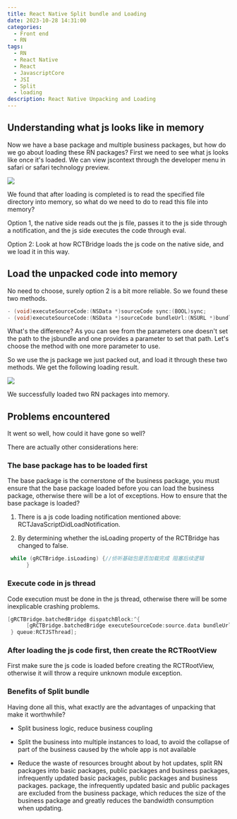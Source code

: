 ```yaml
---
title: React Native Split bundle and Loading
date: 2023-10-28 14:31:00
categories:
  - Front end
  - RN
tags:
  - RN
  - React Native
  - React
  - JavascriptCore
  - JSI
  - Split
  - loading
description: React Native Unpacking and Loading
---
```


## Understanding what js looks like in memory

Now we have a base package and multiple business packages, but how do we go about loading these RN packages? First we need to see what js looks like once it's loaded. We can view jscontext through the developer menu in safari or safari technology preview.

<image src="../assets/rn-6.png"/>

We found that after loading is completed is to read the specified file directory into memory, so what do we need to do to read this file into memory?

Option 1, the native side reads out the js file, passes it to the js side through a notification, and the js side executes the code through eval.

Option 2: Look at how RCTBridge loads the js code on the native side, and we load it in this way.

## Load the unpacked code into memory

No need to choose, surely option 2 is a bit more reliable. So we found these two methods.

```objective-c
- (void)executeSourceCode:(NSData *)sourceCode sync:(BOOL)sync;
- (void)executeSourceCode:(NSData *)sourceCode bundleUrl:(NSURL *)bundleUrl sync:(BOOL)sync;
```

What's the difference? As you can see from the parameters one doesn't set the path to the jsbundle and one provides a parameter to set that path. Let's choose the method with one more parameter to use.

So we use the js package we just packed out, and load it through these two methods. We get the following loading result.

<image src="../assets/rn-7.png"/>

We successfully loaded two RN packages into memory.

## Problems encountered

It went so well, how could it have gone so well? 

There are actually other considerations here:

### The base package has to be loaded first

The base package is the cornerstone of the business package, you must ensure that the base package loaded before you can load the business package, otherwise there will be a lot of exceptions. How to ensure that the base package is loaded? 

1. There is a js code loading notification mentioned above: RCTJavaScriptDidLoadNotification. 

2. By determining whether the isLoading property of the RCTBridge has changed to false.

```objective-c
 while (gRCTBridge.isLoading) {//侦听基础包是否加载完成 阻塞后续逻辑
      }
```

### Execute code in js thread

Code execution must be done in the js thread, otherwise there will be some inexplicable crashing problems.

```objective-c
[gRCTBridge.batchedBridge dispatchBlock:^{
      [gRCTBridge.batchedBridge executeSourceCode:source.data bundleUrl:bundUrl sync:YES];
 } queue:RCTJSThread];
```

### After loading the js code first, then create the RCTRootView

First make sure the js code is loaded before creating the RCTRootView, otherwise it will throw a require unknown module exception.

### Benefits of Split bundle

Having done all this, what exactly are the advantages of unpacking that make it worthwhile?

- Split business logic, reduce business coupling

- Split the business into multiple instances to load, to avoid the collapse of part of the business caused by the whole app is not available

- Reduce the waste of resources brought about by hot updates, split RN packages into basic packages, public packages and business packages, infrequently updated basic packages, public packages and business packages. package, the infrequently updated basic and public packages are excluded from the business package, which reduces the size of the business package and greatly reduces the bandwidth consumption when updating.